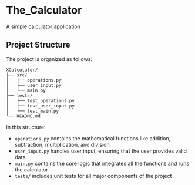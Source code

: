 # The_Calculator
A simple calculator application

## Project Structure

The project is organized as follows:
```
XCalculator/
├── src/
│   ├── operations.py        
│   ├── user_input.py        
│   └── main.py              
├── tests/
│   ├── test_operations.py   
│   ├── test_user_input.py   
│   └── test_main.py         
└── README.md                
```
In this structure:
- `operations.py` contains the mathematical functions like addition, subtraction, multiplication, and division
- `user_input.py` handles user input, ensuring that the user provides valid data
- `main.py` contains the core logic that integrates all the functions and runs the calculator
- `tests/` includes unit tests for all major components of the project
